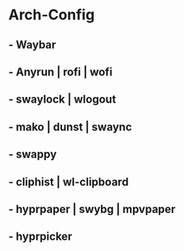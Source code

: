 # Arch-Config
## - Waybar
## - Anyrun | rofi | wofi
## - swaylock | wlogout
## - mako | dunst | swaync
## - swappy
## - cliphist | wl-clipboard
## - hyprpaper | swybg | mpvpaper
## - hyprpicker

